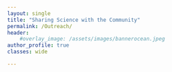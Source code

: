 ```yaml
---
layout: single
title: "Sharing Science with the Community"
permalink: /Outreach/
header:
    #overlay_image: /assets/images/bannerocean.jpeg
author_profile: true
classes: wide

---
```

